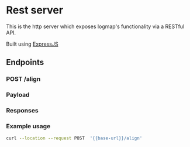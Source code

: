 # Rest server

This is the http server which exposes logmap's functionality via a RESTful API.

Built using [ExpressJS](https://expressjs.com/)

## Endpoints

### POST /align

### Payload

### Responses

### Example usage

```bash
curl --location --request POST  '{{base-url}}/align'
```